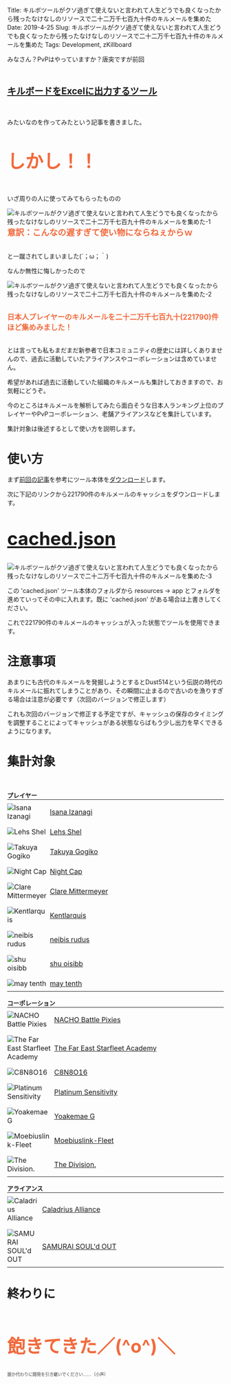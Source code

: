 Title: キルボツールがクソ過ぎて使えないと言われて人生どうでも良くなったから残ったなけなしのリソースで二十二万千七百九十件のキルメールを集めた
Date: 2019-4-25
Slug: キルボツールがクソ過ぎて使えないと言われて人生どうでも良くなったから残ったなけなしのリソースで二十二万千七百九十件のキルメールを集めた
Tags: Development, zKillboard

みなさん？PvPはやっていますか？唐突ですが前回

<br /><br />
<b style="font-size: 150%">[キルボードをExcelに出力するツール](https://evekatsu.github.io/news/%E6%96%B0%E5%A4%A7%E9%99%B8%E3%81%A7%E3%83%A2%E3%83%B3%E3%82%B9%E3%82%BF%E3%83%BC%E3%82%92%E7%8B%A9%E3%82%8B%E6%9A%87%E3%82%82%E3%81%AA%E3%81%8F%E3%83%9D%E3%83%BC%E3%82%BF%E3%83%AB%E3%82%B5%E3%82%A4%E3%83%88%E3%82%92%E9%96%8B%E7%99%BA%E3%81%99%E3%82%8B%E3%82%8F%E3%81%91%E3%81%A7%E3%82%82%E3%81%AA%E3%81%8F%E3%82%A8%E3%82%AF%E3%82%BB%E3%83%AB%E3%82%92%E6%8C%81%E3%81%A3%E3%81%A6%E3%81%99%E3%82%89%E3%81%84%E3%81%AA%E3%81%84%E3%82%AB%E3%83%97%E3%82%BB%E3%83%A9%E3%81%8C%E4%BD%9C%E3%81%A3%E3%81%9F%E3%82%AD%E3%83%AB%E3%83%9C%E3%83%84%E3%83%BC%E3%83%AB%E3%82%92%E5%85%AC%E9%96%8B%E3%81%97%E3%81%A6%E3%81%BF%E3%82%8B.html)</b>
<br /><br /><br />

みたいなのを作ってみたという記事を書きました。


<br /><br />
<b style="font-size: 300%; color: #f26a3d">しかし！！</b>
<br /><br /><br />

いざ周りの人に使ってみてもらったものの


![キルボツールがクソ過ぎて使えないと言われて人生どうでも良くなったから残ったなけなしのリソースで二十二万千七百九十件のキルメールを集めた-1]({static}/images/キルボツールがクソ過ぎて使えないと言われて人生どうでも良くなったから残ったなけなしのリソースで二十二万千七百九十件のキルメールを集めた/キルボツールがクソ過ぎて使えないと言われて人生どうでも良くなったから残ったなけなしのリソースで二十二万千七百九十件のキルメールを集めた-1.jpg)
<b style="font-size: 140%; color: #f26a3d">意訳：こんなの遅すぎて使い物にならねぇからｗ</b>
<br /><br />

と一蹴されてしまいました(´；ω；｀)

なんか無性に悔しかったので

![キルボツールがクソ過ぎて使えないと言われて人生どうでも良くなったから残ったなけなしのリソースで二十二万千七百九十件のキルメールを集めた-2]({static}/images/キルボツールがクソ過ぎて使えないと言われて人生どうでも良くなったから残ったなけなしのリソースで二十二万千七百九十件のキルメールを集めた/キルボツールがクソ過ぎて使えないと言われて人生どうでも良くなったから残ったなけなしのリソースで二十二万千七百九十件のキルメールを集めた-2.jpg)

<br />
<b style="font-size: 120%; color: #f26a3d">日本人プレイヤーのキルメールを二十二万千七百九十(221790)件ほど集めみました！</b>
<br /><br />

とは言っても私もまだまだ新参者で日本コミュニティの歴史には詳しくありませんので、過去に活動していたアライアンスやコーポレーションは含めていません。

希望があれば過去に活動していた組織のキルメールも集計しておきますので、お気軽にどうぞ。

今のところはキルメールを解析してみたら面白そうな日本人ランキング上位のプレイヤーやPvPコーポレーション、老舗アライアンスなどを集計しています。

集計対象は後述するとして使い方を説明します。

# 使い方

まず[前回の記事](https://evekatsu.github.io/news/%E6%96%B0%E5%A4%A7%E9%99%B8%E3%81%A7%E3%83%A2%E3%83%B3%E3%82%B9%E3%82%BF%E3%83%BC%E3%82%92%E7%8B%A9%E3%82%8B%E6%9A%87%E3%82%82%E3%81%AA%E3%81%8F%E3%83%9D%E3%83%BC%E3%82%BF%E3%83%AB%E3%82%B5%E3%82%A4%E3%83%88%E3%82%92%E9%96%8B%E7%99%BA%E3%81%99%E3%82%8B%E3%82%8F%E3%81%91%E3%81%A7%E3%82%82%E3%81%AA%E3%81%8F%E3%82%A8%E3%82%AF%E3%82%BB%E3%83%AB%E3%82%92%E6%8C%81%E3%81%A3%E3%81%A6%E3%81%99%E3%82%89%E3%81%84%E3%81%AA%E3%81%84%E3%82%AB%E3%83%97%E3%82%BB%E3%83%A9%E3%81%8C%E4%BD%9C%E3%81%A3%E3%81%9F%E3%82%AD%E3%83%AB%E3%83%9C%E3%83%84%E3%83%BC%E3%83%AB%E3%82%92%E5%85%AC%E9%96%8B%E3%81%97%E3%81%A6%E3%81%BF%E3%82%8B.html)を参考にツール本体を[ダウンロード](https://drive.google.com/open?id=1YTu3482Lyrz1RkkziWn-kDxJ2SDMEVOY)します。

次に下記のリンクから221790件のキルメールのキャッシュをダウンロードします。

<br /><br />
<b style="font-size: 300%">[cached.json](https://drive.google.com/open?id=1aY0dY9CX_CQDEkmZX09QXfk5dx_BYEz1)</b>
<br /><br />

![キルボツールがクソ過ぎて使えないと言われて人生どうでも良くなったから残ったなけなしのリソースで二十二万千七百九十件のキルメールを集めた-3]({static}/images/キルボツールがクソ過ぎて使えないと言われて人生どうでも良くなったから残ったなけなしのリソースで二十二万千七百九十件のキルメールを集めた/キルボツールがクソ過ぎて使えないと言われて人生どうでも良くなったから残ったなけなしのリソースで二十二万千七百九十件のキルメールを集めた-3.jpg)

この 'cached.json' ツール本体のフォルダから resources -> app とフォルダを進めていってその中に入れます。既に 'cached.json' がある場合は上書きしてください。

これで221790件のキルメールのキャッシュが入った状態でツールを使用できます。

# 注意事項
あまりにも古代のキルメールを発掘しようとするとDust514という伝説の時代のキルメールに振れてしまうことがあり、その瞬間に止まるので古いのを漁りすぎる場合は注意が必要です（次回のバージョンで修正します）

これも次回のバージョンで修正する予定ですが、キャッシュの保存のタイミングを調整することによってキャッシュがある状態ならばもう少し出力を早くできるようになります。

# 集計対象

<p style="margin-top: 50px; margin-bottom: 0px"><b>プレイヤー</b></p>

|||
|-|-|
|![Isana Izanagi](https://image.eveonline.com/Character/93658049_32.jpg)|[Isana Izanagi](https://zkillboard.com/character/93658049/)|
|![Lehs Shel](https://image.eveonline.com/Character/94097177_32.jpg)|[Lehs Shel](https://zkillboard.com/character/94097177/)|
|![Takuya Gogiko](https://image.eveonline.com/Character/95235307_32.jpg)|[Takuya Gogiko](https://zkillboard.com/character/95235307/)|
|![Night Cap](https://image.eveonline.com/Character/94127438_32.jpg)|[Night Cap](https://zkillboard.com/character/94127438/)|
|![Clare Mittermeyer](https://image.eveonline.com/Character/91907166_32.jpg)|[Clare Mittermeyer](https://zkillboard.com/character/91907166/)|
|![Kentlarquis](https://image.eveonline.com/Character/94500364_32.jpg)|[Kentlarquis](https://zkillboard.com/character/94500364/)|
|![neibis rudus](https://image.eveonline.com/Character/93531438_32.jpg)|[neibis rudus](https://zkillboard.com/character/93531438/)|
|![shu oisibb](https://image.eveonline.com/Character/95249176_32.jpg)|[shu oisibb](https://zkillboard.com/character/95249176/)|
|![may tenth](https://image.eveonline.com/Character/94570608_32.jpg)|[may tenth](https://zkillboard.com/character/94570608/)|

<p style="margin-bottom: 0px"><b>コーポレーション</b></p>

|||
|-|-|
|![NACHO Battle Pixies](https://image.eveonline.com/Corporation/98418839_32.png)|[NACHO Battle Pixies](https://zkillboard.com/corporation/98418839/)|
|![The Far East Starfleet Academy](https://image.eveonline.com/Corporation/98217414_32.png)|[The Far East Starfleet Academy](https://zkillboard.com/corporation/98217414/)|
|![C8N8O16](https://image.eveonline.com/Corporation/98476559_32.png)|[C8N8O16](https://zkillboard.com/corporation/98476559/)|
|![Platinum Sensitivity](https://image.eveonline.com/Corporation/98574865_32.png)|[Platinum Sensitivity](https://zkillboard.com/corporation/98574865/)|
|![Yoakemae G](https://image.eveonline.com/Corporation/98571004_32.png)|[Yoakemae G](https://zkillboard.com/corporation/98571004/)|
|![Moebiuslink-Fleet](https://image.eveonline.com/Corporation/98354167_32.png)|[Moebiuslink-Fleet](https://zkillboard.com/corporation/98354167/)|
|![The Division.](https://image.eveonline.com/Corporation/98572367_32.png)|[The Division.](https://zkillboard.com/corporation/98572367/)|

<p style="margin-bottom: 0px"><b>アライアンス</b></p>

|||
|-|-|
|![Caladrius Alliance](https://image.eveonline.com/Alliance/99001954_32.png)|[Caladrius Alliance](https://zkillboard.com/alliance/99001954/)|
|![SAMURAI SOUL'd OUT](https://image.eveonline.com/Alliance/99006138_32.png)|[SAMURAI SOUL'd OUT](https://zkillboard.com/alliance/99006138/)|


# 終わりに

<br /><br /><br />
<b style="font-size: 300%; color: #f26a3d">飽きてきた／(^o^)＼</b>
<br /><br />

<b style="font-size: 70%; color: gray">誰か代わりに開発を引き継いでください……（小声）</b>

<br />

<style>
table { margin-top: 0px; }
table, table th, table td { border: none; }
table th { padding: 0px }
table td { padding-top: 8px; padding-bottom: 8px; }
table td:after { background: none; }
.post-content img { margin-left: 0px; }
td img { margin: 0px; }
table td:nth-child(1) { width: 5%; padding-left: 0px; padding-right: 0px }
table td:nth-child(2) { width: 95%; }
</style>

